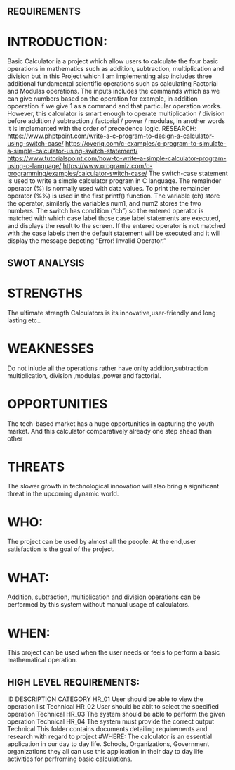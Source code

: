 ## REQUIREMENTS
# INTRODUCTION:
Basic Calculator ia a project which allow users to calculate the four basic operations in mathematics such as addition, subtraction, multiplication and division but in this Project which I am implementing also includes three additional fundamental scientific operations such as calculating Factorial and Modulas operations. The inputs includes the commands which as we can give numbers based on the operation for example, in addition opoeration if we give 1 as a command and that particular operation works. However, this calculator is smart enough to operate multiplication / division before addition / subtraction / factorial / power / modulas, in another words it is implemented with the order of precedence logic.
RESEARCH:
https://www.phptpoint.com/write-a-c-program-to-design-a-calculator-using-switch-case/
https://overiq.com/c-examples/c-program-to-simulate-a-simple-calculator-using-switch-statement/
https://www.tutorialspoint.com/how-to-write-a-simple-calculator-program-using-c-language/
https://www.programiz.com/c-programming/examples/calculator-switch-case/
The switch-case statement is used to write a simple calculator program in C language. The remainder operator (%) is normally used with data values. To print the remainder operator (%%) is used in the first printf() function. The variable (ch) store the operator, similarly the variables num1, and num2 stores the two numbers. The switch has condition (“ch”) so the entered operator is matched with which case label those case label statements are executed, and displays the result to the screen. If the entered operator is not matched with the case labels then the default statement will be executed and it will display the message depcting “Error! Invalid Operator.”
## SWOT ANALYSIS
# STRENGTHS

  The ultimate strength Calculators is its innovative,user-friendly and long lasting etc..

# WEAKNESSES

  Do not inlude all the operations rather have onlty addition,subtraction multiplication, division ,modulas ,power and factorial.

# OPPORTUNITIES

   The tech-based market has a huge opportunities in capturing the youth market. And this calculator comparatively already one step ahead than other

# THREATS

   The slower growth in technological innovation will also bring a significant threat in the upcoming dynamic world.
 
 
# WHO:
  The project can be used by almost all the people. At the end,user satisfaction is the goal of the project.
# WHAT:
  Addition, subtraction, multiplication and division operations can be performed by this system without manual usage of calculators.
# WHEN:
  This project can be used when the user needs or feels to perform a basic mathematical operation.
  ## HIGH LEVEL REQUIREMENTS:
   ID              	DESCRIPTION	                                         CATEGORY
 HR_01 	     User should be able to view the operation list	            Technical
 HR_02 	     User should be ablt to select the specified operation	    Technical
 HR_03	     The system should be able to perform the given operation  	Technical
 HR_04	     The system must provide the correct output	                Technical
 This folder contains documents detailing requirements and research with regard to project
#WHERE:
  The calculator is an essential application in our day to day life. Schools, Organizations, Government organizations they all can use this application in their day to   day life activities for perfroming basic calculations.
